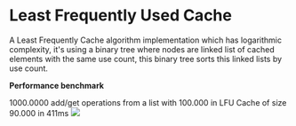 # Least Frequently Used Cache

A Least Frequently Cache algorithm implementation which has logarithmic complexity, it's using a binary tree where nodes are linked list of cached elements with the same use count, this binary tree sorts this linked lists by use count.

<b>Performance benchmark</b><br>

1000.0000 add/get operations from a list with 100.000 in LFU Cache of size 90.000 in 411ms
<img src="https://lh3.googleusercontent.com/SJyPHpSQyt_7e4yCI2zQaac8mzHRAEmmIfsh8DyHRWCxVe1CA88o6sR3exQ7TiJpTi5kWVXmvGa5EbCuRJuN4Oog1yaQuKsjB8OYZKHHH0H_hTB6w34aUiT_itgTBWwM2xBfGpRSl3DnCs9qehqIQHHlSukbY_MSQeS39WcpN2lp1lqSmmHqtPIUS-KXGriHCXc1cm3Hi6ynDIln3LHp6upelUddBlBNgxaepprF5vmpN8PFqkMhTcTxdx3H8dodioikMKlZlMKyV4o7ZeZae6S-RnUTqkeENQu7BfuJpqk7WURfPfhnGTQiwXQJlwEB2BBvpO6BzmmQixmS8hxaP_EPcNlcEvdK5fYXng-06EudN7lXcGGE_JMqYGV_2pSKQbznLGlSLBQeTnp40H4Vg7lCgIycK-j8SsIVkptkZ6VpReffUXfNNYRQQQy2gmBJUm6-Wrdvmv9iYTGg9gxBcn9uWWDYo5RfaPRrBZxJ5s6bMcQNd4wtxi1DftcrvcsLh-W1yGoMrvlngiNh9bnBHvop2QOPRr_irTLOs7P8ELgMvWY0TGsoOvebezIxor9ikSkCH12L_Amv0I4dKD5PUAZdeTX52dI=w1079-h211-no" />

